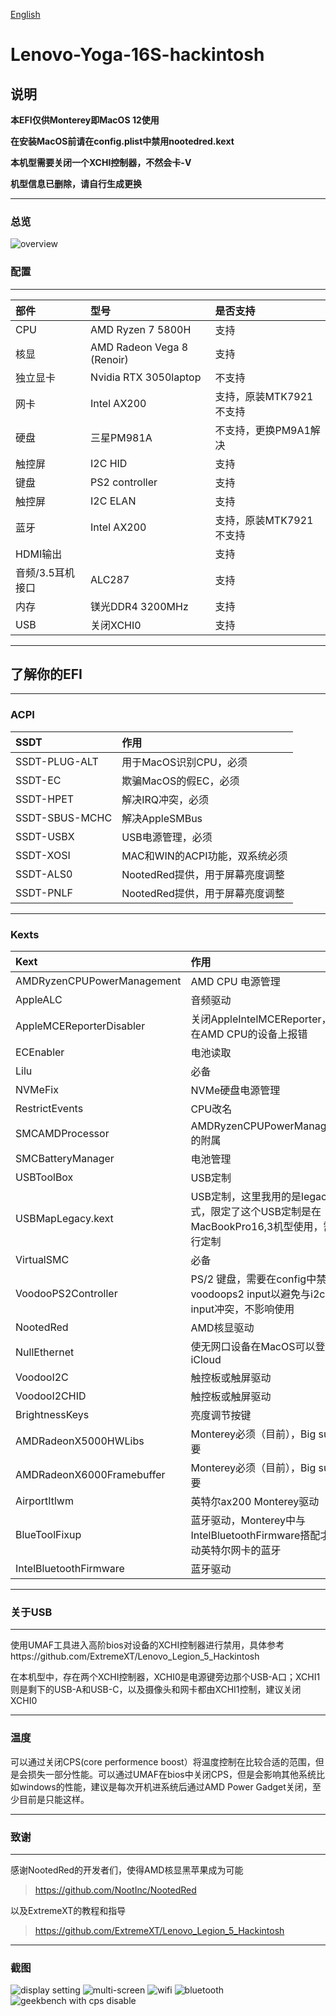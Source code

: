 [English](README_en.md)

# Lenovo-Yoga-16S-hackintosh

## 说明

**本EFI仅供Monterey即MacOS 12使用**

**在安装MacOS前请在config.plist中禁用nootedred.kext**

**本机型需要关闭一个XCHI控制器，不然会卡-V**

**机型信息已删除，请自行生成更换**

---
### 总览
![overview](https://github.com/zabdottler/Lenovo-Yoga-16S-hackintosh/raw/main/图片/总览.png)

### 配置

---
部件|型号|是否支持
:-|:-|:-|
CPU|AMD Ryzen 7 5800H|支持
核显|AMD Radeon Vega 8 (Renoir)|支持
独立显卡|Nvidia RTX 3050laptop|不支持
网卡|Intel AX200|支持，原装MTK7921不支持
硬盘|三星PM981A|不支持，更换PM9A1解决
触控屏|I2C HID|支持
键盘|PS2 controller|支持
触控屏|I2C ELAN|支持
蓝牙|Intel AX200|支持，原装MTK7921不支持
HDMI输出||支持
音频/3.5耳机接口|ALC287|支持
内存|镁光DDR4 3200MHz|支持
USB|关闭XCHI0|支持

---
## 了解你的EFI

---
### ACPI
SSDT | 作用
:---------|:---------
SSDT-PLUG-ALT | 用于MacOS识别CPU，必须
SSDT-EC | 欺骗MacOS的假EC，必须
SSDT-HPET | 解决IRQ冲突，必须
SSDT-SBUS-MCHC | 解决AppleSMBus
SSDT-USBX | USB电源管理，必须
SSDT-XOSI | MAC和WIN的ACPI功能，双系统必须
SSDT-ALS0 | NootedRed提供，用于屏幕亮度调整
SSDT-PNLF | NootedRed提供，用于屏幕亮度调整

---
### Kexts
Kext | 作用
:---------|:---------
AMDRyzenCPUPowerManagement | AMD CPU 电源管理
AppleALC | 音频驱动
AppleMCEReporterDisabler | 关闭AppleIntelMCEReporter，避免在AMD CPU的设备上报错
ECEnabler | 电池读取
Lilu | 必备
NVMeFix | NVMe硬盘电源管理
RestrictEvents | CPU改名
SMCAMDProcessor | AMDRyzenCPUPowerManagement的附属
SMCBatteryManager | 电池管理
USBToolBox | USB定制
USBMapLegacy.kext | USB定制，这里我用的是legacy方式，限定了这个USB定制是在MacBookPro16,3机型使用，需要自行定制
VirtualSMC | 必备
VoodooPS2Controller | PS/2 键盘，需要在config中禁用voodoops2 input以避免与i2c的input冲突，不影响使用
NootedRed | AMD核显驱动
NullEthernet | 使无网口设备在MacOS可以登录iCloud
VoodooI2C | 触控板或触屏驱动
VoodooI2CHID | 触控板或触屏驱动
BrightnessKeys | 亮度调节按键
AMDRadeonX5000HWLibs | Monterey必须（目前），Big sur不需要
AMDRadeonX6000Framebuffer | Monterey必须（目前），Big sur不需要
AirportItlwm | 英特尔ax200 Monterey驱动
BlueToolFixup | 蓝牙驱动，Monterey中与IntelBluetoothFirmware搭配才能驱动英特尔网卡的蓝牙
IntelBluetoothFirmware | 蓝牙驱动

---
### 关于USB

---
使用UMAF工具进入高阶bios对设备的XCHI控制器进行禁用，具体参考https://github.com/ExtremeXT/Lenovo_Legion_5_Hackintosh

在本机型中，存在两个XCHI控制器，XCHI0是电源键旁边那个USB-A口；XCHI1则是剩下的USB-A和USB-C，以及摄像头和网卡都由XCHI1控制，建议关闭XCHI0

---
### 温度
可以通过关闭CPS(core performence boost）将温度控制在比较合适的范围，但是会损失一部分性能。可以通过UMAF在bios中关闭CPS，但是会影响其他系统比如windows的性能，建议是每次开机进系统后通过AMD Power Gadget关闭，至少目前是只能这样。

---
### 致谢

---
感谢NootedRed的开发者们，使得AMD核显黑苹果成为可能
>https://github.com/NootInc/NootedRed

以及ExtremeXT的教程和指导
>https://github.com/ExtremeXT/Lenovo_Legion_5_Hackintosh

---
### 截图
![display setting](https://github.com/zabdottler/Lenovo-Yoga-16S-hackintosh/raw/main/图片/显示器设置.png)
![multi-screen](https://github.com/zabdottler/Lenovo-Yoga-16S-hackintosh/raw/main/图片/多屏幕.png)
![wifi](https://github.com/zabdottler/Lenovo-Yoga-16S-hackintosh/raw/main/图片/Wi-Fi设置.png)
![bluetooth](https://github.com/zabdottler/Lenovo-Yoga-16S-hackintosh/raw/main/图片/蓝牙设置.png)
![geekbench with cps disable](https://github.com/zabdottler/Lenovo-Yoga-16S-hackintosh/raw/main/图片/开启cps的跑分.png)
